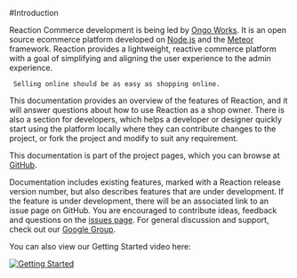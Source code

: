 #Introduction

Reaction Commerce development is being led by [Ongo Works](http://ongoworks.com). It is an open source ecommerce platform developed on [Node.js](http://nodejs.org) and the [Meteor](http://meteor.com) framework.  Reaction provides a lightweight, reactive commerce platform with a goal of simplifying and aligning the user experience to the admin experience. 


``` Selling online should be as easy as shopping online.```


This documentation provides an overview of the features of Reaction, and it will answer questions about how to use Reaction as a shop owner. There is also a section for developers, which helps a developer or designer quickly start using the platform locally where they can contribute changes to the project, or fork the project and modify to suit any requirement.

This documentation is part of the project pages, which you can browse at [GitHub](http://github.com/ongoworks/).

Documentation includes existing features, marked with a Reaction release version number, but also describes features that are under development. If the feature is under development, there will be an associated link to an issue page on GitHub. You are encouraged to contribute ideas, feedback and questions on the [issues page](https://github.com/ongoworks/reaction/issues?state=open). For general discussion and support, check out our [Google Group](https://groups.google.com/forum/#!forum/reaction-talk).

You can also view our Getting Started video here:

[![Getting Started](http://img.youtube.com/vi/tQm80OYzux8/0.jpg)](http://www.youtube.com/watch?v=tQm80OYzux8)
